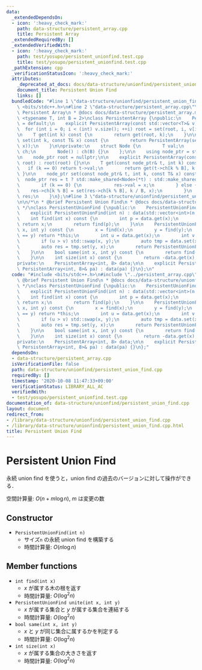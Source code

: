 ```yaml
---
data:
  _extendedDependsOn:
  - icon: ':heavy_check_mark:'
    path: data-structure/persistent_array.cpp
    title: Persistent Array
  _extendedRequiredBy: []
  _extendedVerifiedWith:
  - icon: ':heavy_check_mark:'
    path: test/yosupo/persistent_unionfind.test.cpp
    title: test/yosupo/persistent_unionfind.test.cpp
  _pathExtension: cpp
  _verificationStatusIcon: ':heavy_check_mark:'
  attributes:
    _deprecated_at_docs: docs/data-structure/unionfind/persistent_union_find.md
    document_title: Persistent Union Find
    links: []
  bundledCode: "#line 1 \"data-structure/unionfind/persistent_union_find.cpp\"\n#include\
    \ <bits/stdc++.h>\n#line 2 \"data-structure/persistent_array.cpp\"\n\n/*\n * @brief\
    \ Persistent Array\n * @docs docs/data-structure/persistent_array.md\n */\ntemplate\
    \ <typename T, int B = 2>\nclass PersistentArray {\npublic:\n    PersistentArray()\
    \ = default;\n    explicit PersistentArray(const std::vector<T>& v) {\n      \
    \  for (int i = 0; i < (int) v.size(); ++i) root = set(root, i, v[i]);\n    }\n\
    \n    T get(int k) const {\n        return get(root, k);\n    }\n\n    PersistentArray\
    \ set(int k, const T& x) const {\n        return PersistentArray(set(root, k,\
    \ x));\n    }\n\nprivate:\n    struct Node {\n        T val;\n        std::vector<std::shared_ptr<Node>>\
    \ ch;\n        Node() : ch(B) {}\n    };\n\n    using node_ptr = std::shared_ptr<Node>;\n\
    \n    node_ptr root = nullptr;\n\n    explicit PersistentArray(const node_ptr&\
    \ root) : root(root) {}\n\n    T get(const node_ptr& t, int k) const {\n     \
    \   if (k == 0) return t->val;\n        return get(t->ch[k % B], k / B);\n   \
    \ }\n\n    node_ptr set(const node_ptr& t, int k, const T& x) const {\n      \
    \  node_ptr res = t ? std::make_shared<Node>(*t) : std::make_shared<Node>();\n\
    \        if (k == 0) {\n            res->val = x;\n        } else {\n        \
    \    res->ch[k % B] = set(res->ch[k % B], k / B, x);\n        }\n        return\
    \ res;\n    }\n};\n#line 3 \"data-structure/unionfind/persistent_union_find.cpp\"\
    \n\n/*\n * @brief Persistent Union Find\n * @docs docs/data-structure/unionfind/persistent_union_find.md\n\
    \ */\nclass PersistentUnionFind {\npublic:\n    PersistentUnionFind() = default;\n\
    \    explicit PersistentUnionFind(int n) : data(std::vector<int>(n, -1)) {}\n\n\
    \    int find(int x) const {\n        int p = data.get(x);\n        if (p < 0)\
    \ return x;\n        return find(p);\n    }\n\n    PersistentUnionFind unite(int\
    \ x, int y) const {\n        x = find(x);\n        y = find(y);\n        if (x\
    \ == y) return *this;\n        int u = data.get(x);\n        int v = data.get(y);\n\
    \        if (u > v) std::swap(x, y);\n        auto tmp = data.set(x, u + v);\n\
    \        auto res = tmp.set(y, x);\n        return PersistentUnionFind(res);\n\
    \    }\n\n    bool same(int x, int y) const {\n        return find(x) == find(y);\n\
    \    }\n\n    int size(int x) const {\n        return -data.get(x);\n    }\n\n\
    private:\n    PersistentArray<int, 8> data;\n\n    explicit PersistentUnionFind(const\
    \ PersistentArray<int, 8>& pa) : data(pa) {}\n};\n"
  code: "#include <bits/stdc++.h>\n#include \"../persistent_array.cpp\"\n\n/*\n *\
    \ @brief Persistent Union Find\n * @docs docs/data-structure/unionfind/persistent_union_find.md\n\
    \ */\nclass PersistentUnionFind {\npublic:\n    PersistentUnionFind() = default;\n\
    \    explicit PersistentUnionFind(int n) : data(std::vector<int>(n, -1)) {}\n\n\
    \    int find(int x) const {\n        int p = data.get(x);\n        if (p < 0)\
    \ return x;\n        return find(p);\n    }\n\n    PersistentUnionFind unite(int\
    \ x, int y) const {\n        x = find(x);\n        y = find(y);\n        if (x\
    \ == y) return *this;\n        int u = data.get(x);\n        int v = data.get(y);\n\
    \        if (u > v) std::swap(x, y);\n        auto tmp = data.set(x, u + v);\n\
    \        auto res = tmp.set(y, x);\n        return PersistentUnionFind(res);\n\
    \    }\n\n    bool same(int x, int y) const {\n        return find(x) == find(y);\n\
    \    }\n\n    int size(int x) const {\n        return -data.get(x);\n    }\n\n\
    private:\n    PersistentArray<int, 8> data;\n\n    explicit PersistentUnionFind(const\
    \ PersistentArray<int, 8>& pa) : data(pa) {}\n};"
  dependsOn:
  - data-structure/persistent_array.cpp
  isVerificationFile: false
  path: data-structure/unionfind/persistent_union_find.cpp
  requiredBy: []
  timestamp: '2020-10-08 11:47:33+09:00'
  verificationStatus: LIBRARY_ALL_AC
  verifiedWith:
  - test/yosupo/persistent_unionfind.test.cpp
documentation_of: data-structure/unionfind/persistent_union_find.cpp
layout: document
redirect_from:
- /library/data-structure/unionfind/persistent_union_find.cpp
- /library/data-structure/unionfind/persistent_union_find.cpp.html
title: Persistent Union Find
---
```

# Persistent Union Find

永続 union find を使うと，union find の過去のバージョンに対して操作ができる．

空間計算量: $O(n + m \log n)$, $m$ は変更の数

## Constructor

- `PersistentUnionFind(int n)`
    - サイズ`n` の永続 union find を構築する
    - 時間計算量: $O(n \log n)$

## Member functions

- `int find(int x)`
    - $x$ が属する木の根を返す
    - 時間計算量: $O(\log^2 n)$
- `PersistentUnionFind unite(int x, int y)`
    - $x$ が属する集合と $y$ が属する集合を連結する
    - 時間計算量: $O(\log^2 n)$
- `bool same(int x, int y)`
    - $x$ と $y$ が同じ集合に属するかを判定する
    - 時間計算量: $O(\log^2 n)$
- `int size(int x)`
    - $x$ が属する集合の大きさを返す
    - 時間計算量: $O(\log^2 n)$
